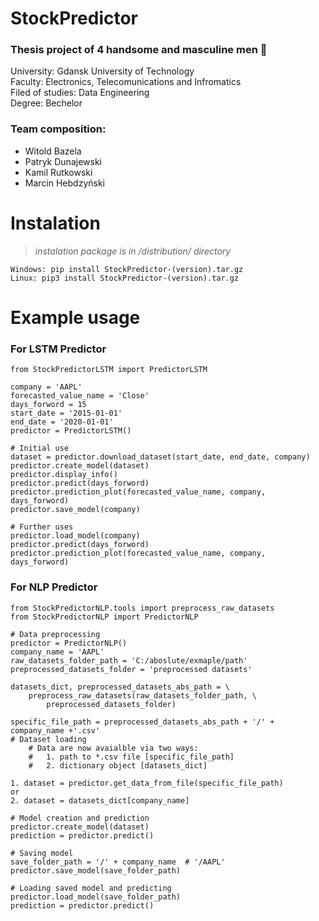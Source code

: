 # StockPredictor
  
### Thesis project of 4 handsome and masculine men :muscle:  
University: Gdansk University of Technology  
Faculty: Electronics, Telecomunications and Infromatics  
Filed of studies: Data Engineering  
Degree: Bechelor

### Team composition:  
* Witold Bazela
* Patryk Dunajewski  
* Kamil Rutkowski  
* Marcin Hebdzyński
    
# Instalation

> *instalation package is in /distribution/ directory*
```
Windows: pip install StockPredictor-(version).tar.gz
Linux: pip3 install StockPredictor-(version).tar.gz
```
# Example usage

### For LSTM Predictor  
```
from StockPredictorLSTM import PredictorLSTM

company = 'AAPL'
forecasted_value_name = 'Close'
days_forword = 15
start_date = '2015-01-01'
end_date = '2020-01-01'
predictor = PredictorLSTM()

# Initial use
dataset = predictor.download_dataset(start_date, end_date, company)
predictor.create_model(dataset)
predictor.display_info()
predictor.predict(days_forword)
predictor.prediction_plot(forecasted_value_name, company, days_forword)
predictor.save_model(company)

# Further uses
predictor.load_model(company)
predictor.predict(days_forword)
predictor.prediction_plot(forecasted_value_name, company, days_forword)
```

### For NLP Predictor

```
from StockPredictorNLP.tools import preprocess_raw_datasets
from StockPredictorNLP import PredictorNLP

# Data preprocessing
predictor = PredictorNLP()
company_name = 'AAPL'
raw_datasets_folder_path = 'C:/aboslute/exmaple/path' 
preprocessed_datasets_folder = 'preprocessed datasets' 

datasets_dict, preprocessed_datasets_abs_path = \
    preprocess_raw_datasets(raw_datasets_folder_path, \
        preprocessed_datasets_folder)

specific_file_path = preprocessed_datasets_abs_path + '/' + company_name +'.csv'
# Dataset loading
    # Data are now avaialble via two ways:
    #   1. path to *.csv file [specific_file_path]
    #   2. dictionary object [datasets_dict]

1. dataset = predictor.get_data_from_file(specific_file_path)
or
2. dataset = datasets_dict[company_name]

# Model creation and prediction
predictor.create_model(dataset)
prediction = predictor.predict()

# Saving model
save_folder_path = '/' + company_name  # '/AAPL'
predictor.save_model(save_folder_path)

# Loading saved model and predicting
predictor.load_model(save_folder_path)  
prediction = predictor.predict()
```